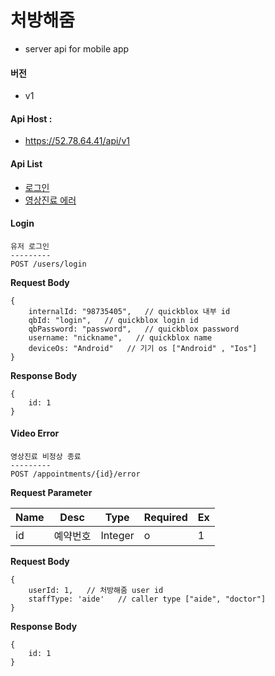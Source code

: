 # 처방해줌
* server api for mobile app

#### 버전
+ v1

#### Api Host : 
+ https://52.78.64.41/api/v1

#### Api List
* [로그인](#markdown-header-login)
* [영상진료 에러](#markdown-header-video-error)

#### Login
```
유저 로그인
---------
POST /users/login
```

**Request Body**
```
{
    internalId: "98735405",   // quickblox 내부 id
    qbId: "login",   // quickblox login id
    qbPassword: "password",   // quickblox password
    username: "nickname",   // quickblox name
    deviceOs: "Android"   // 기기 os ["Android" , "Ios"]
}
```

**Response Body**
```
{
    id: 1
}
```

#### Video Error
```
영상진료 비정상 종료
---------
POST /appointments/{id}/error
```
**Request Parameter**

| Name | Desc | Type | Required | Ex |
| ---- | ---- | ---- | -------- | --- |
| id  | 예약번호  | Integer  | o | 1 |

**Request Body**
```
{
    userId: 1,   // 처방해줌 user id
    staffType: 'aide'   // caller type ["aide", "doctor"]
} 
```

**Response Body**
```
{
    id: 1
}
```